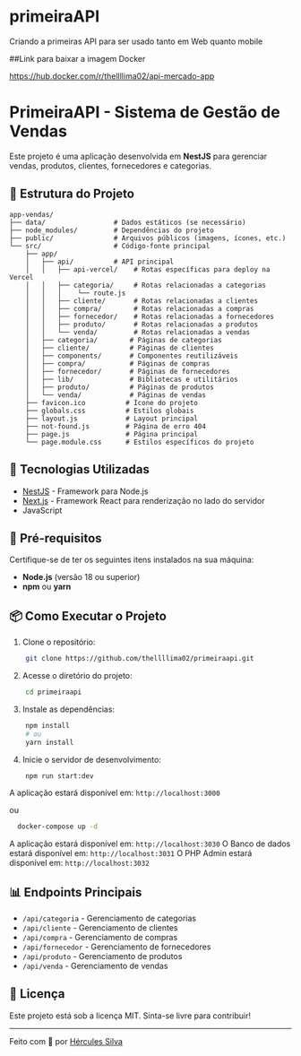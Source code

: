 # primeiraAPI
 Criando a primeiras API para ser usado tanto em Web quanto mobile 

##Link para baixar a imagem Docker

https://hub.docker.com/r/thellllima02/api-mercado-app

# PrimeiraAPI - Sistema de Gestão de Vendas

Este projeto é uma aplicação desenvolvida em **NestJS** para gerenciar vendas, produtos, clientes, fornecedores e categorias.

## 📂 Estrutura do Projeto

```
app-vendas/
├── data/                 # Dados estáticos (se necessário)
├── node_modules/         # Dependências do projeto
├── public/               # Arquivos públicos (imagens, ícones, etc.)
└── src/                  # Código-fonte principal
    ├── app/
    │   ├── api/          # API principal
    │   │   ├── api-vercel/    # Rotas específicas para deploy na Vercel
    │   │   ├── categoria/     # Rotas relacionadas a categorias
    │   │   │    └── route.js
    │   │   ├── cliente/       # Rotas relacionadas a clientes
    │   │   ├── compra/        # Rotas relacionadas a compras
    │   │   ├── fornecedor/    # Rotas relacionadas a fornecedores
    │   │   ├── produto/       # Rotas relacionadas a produtos
    │   │   └── venda/         # Rotas relacionadas a vendas
    │   ├── categoria/        # Páginas de categorias
    │   ├── cliente/          # Páginas de clientes
    │   ├── components/       # Componentes reutilizáveis
    │   ├── compra/           # Páginas de compras
    │   ├── fornecedor/       # Páginas de fornecedores
    │   ├── lib/              # Bibliotecas e utilitários
    │   ├── produto/          # Páginas de produtos
    │   └── venda/            # Páginas de vendas
    ├── favicon.ico          # Ícone do projeto
    ├── globals.css          # Estilos globais
    ├── layout.js            # Layout principal
    ├── not-found.js         # Página de erro 404
    ├── page.js              # Página principal
    └── page.module.css      # Estilos específicos do projeto
```

## 🚀 Tecnologias Utilizadas

- [NestJS](https://nestjs.com/) - Framework para Node.js
- [Next.js](https://nextjs.org/) - Framework React para renderização no lado do servidor
- JavaScript

## 📌 Pré-requisitos

Certifique-se de ter os seguintes itens instalados na sua máquina:

- **Node.js** (versão 18 ou superior)
- **npm** ou **yarn**

## 📦 Como Executar o Projeto

1. Clone o repositório:

```bash
    git clone https://github.com/thellllima02/primeiraapi.git
```

2. Acesse o diretório do projeto:

```bash
    cd primeiraapi
```

3. Instale as dependências:

```bash
    npm install
    # ou
    yarn install
```

4. Inicie o servidor de desenvolvimento:

```bash
    npm run start:dev
```
A aplicação estará disponível em: `http://localhost:3000`

ou 

```bash
  docker-compose up -d
```
A aplicação estará disponível em: `http://localhost:3030`
O Banco de dados estará disponível em: `http://localhost:3031`
O PHP Admin estará disponível em: `http://localhost:3032`

## 📊 Endpoints Principais

- `/api/categoria` - Gerenciamento de categorias
- `/api/cliente` - Gerenciamento de clientes
- `/api/compra` - Gerenciamento de compras
- `/api/fornecedor` - Gerenciamento de fornecedores
- `/api/produto` - Gerenciamento de produtos
- `/api/venda` - Gerenciamento de vendas

## 📄 Licença

Este projeto está sob a licença MIT. Sinta-se livre para contribuir!

---

Feito com 💙 por [Hércules Silva](https://github.com/thellllima02)


